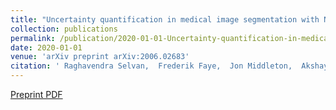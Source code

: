 ```yaml
---
title: "Uncertainty quantification in medical image segmentation with Normalizing Flows"
collection: publications
permalink: /publication/2020-01-01-Uncertainty-quantification-in-medical-image-segmentation-with-Normalizing-Flows
date: 2020-01-01
venue: 'arXiv preprint arXiv:2006.02683'
citation: ' Raghavendra Selvan,  Frederik Faye,  Jon Middleton,  Akshay Pai, &quot;Uncertainty quantification in medical image segmentation with Normalizing Flows.&quot; arXiv preprint arXiv:2006.02683, 2020.'
---
```

[Preprint PDF](https://arxiv.org/pdf/2006.02683)
